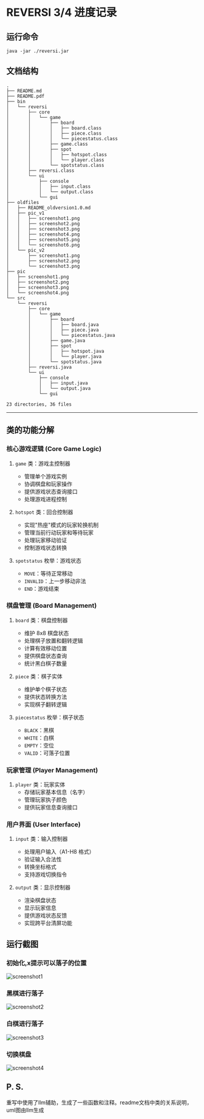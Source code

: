 # REVERSI 3/4 进度记录

## 运行命令

    java -jar ./reversi.jar

## 文档结构

    .
    ├── README.md
    ├── README.pdf
    ├── bin
    │   └── reversi
    │       ├── core
    │       │   └── game
    │       │       ├── board
    │       │       │   ├── board.class
    │       │       │   ├── piece.class
    │       │       │   └── piecestatus.class
    │       │       ├── game.class
    │       │       ├── spot
    │       │       │   ├── hotspot.class
    │       │       │   └── player.class
    │       │       └── spotstatus.class
    │       ├── reversi.class
    │       └── ui
    │           ├── console
    │           │   ├── input.class
    │           │   └── output.class
    │           └── gui
    ├── oldfiles
    │   ├── README_oldversion1.0.md
    │   ├── pic_v1
    │   │   ├── screenshot1.png
    │   │   ├── screenshot2.png
    │   │   ├── screenshot3.png
    │   │   ├── screenshot4.png
    │   │   ├── screenshot5.png
    │   │   └── screenshot6.png
    │   └── pic_v2
    │       ├── screenshot1.png
    │       ├── screenshot2.png
    │       └── screenshot3.png
    ├── pic
    │   ├── screenshot1.png
    │   ├── screenshot2.png
    │   ├── screenshot3.png
    │   └── screenshot4.png
    └── src
        └── reversi
            ├── core
            │   └── game
            │       ├── board
            │       │   ├── board.java
            │       │   ├── piece.java
            │       │   └── piecestatus.java
            │       ├── game.java
            │       ├── spot
            │       │   ├── hotspot.java
            │       │   └── player.java
            │       └── spotstatus.java
            ├── reversi.java
            └── ui
                ├── console
                │   ├── input.java
                │   └── output.java
                └── gui
    
    23 directories, 36 files

---

## 类的功能分解

### 核心游戏逻辑 (Core Game Logic)
1. `game` 类：游戏主控制器
    - 管理单个游戏实例
    - 协调棋盘和玩家操作
    - 提供游戏状态查询接口
    - 处理游戏进程控制

2. `hotspot` 类：回合控制器
    - 实现"热座"模式的玩家轮换机制
    - 管理当前行动玩家和等待玩家
    - 处理玩家移动验证
    - 控制游戏状态转换

3. `spotstatus` 枚举：游戏状态
    - `MOVE`：等待正常移动
    - `INVALID`：上一步移动非法
    - `END`：游戏结束

### 棋盘管理 (Board Management)
1. `board` 类：棋盘控制器
    - 维护 8x8 棋盘状态
    - 处理棋子放置和翻转逻辑
    - 计算有效移动位置
    - 提供棋盘状态查询
    - 统计黑白棋子数量

2. `piece` 类：棋子实体
    - 维护单个棋子状态
    - 提供状态转换方法
    - 实现棋子翻转逻辑

3. `piecestatus` 枚举：棋子状态
    - `BLACK`：黑棋
    - `WHITE`：白棋
    - `EMPTY`：空位
    - `VALID`：可落子位置

### 玩家管理 (Player Management)
1. `player` 类：玩家实体
    - 存储玩家基本信息（名字）
    - 管理玩家执子颜色
    - 提供玩家信息查询接口

### 用户界面 (User Interface)
1. `input` 类：输入控制器
    - 处理用户输入（A1-H8 格式）
    - 验证输入合法性
    - 转换坐标格式
    - 支持游戏切换指令

2. `output` 类：显示控制器
    - 渲染棋盘状态
    - 显示玩家信息
    - 提供游戏状态反馈
    - 实现跨平台清屏功能


## 运行截图

### 初始化,x提示可以落子的位置

![screenshot1](./pic/screenshot1.png)

### 黑棋进行落子

![screenshot2](./pic/screenshot2.png)

### 白棋进行落子

![screenshot3](./pic/screenshot3.png)

### 切换棋盘

![screenshot4](./pic/screenshot4.png)

## P. S.

重写中使用了llm辅助，生成了一些函数和注释。readme文档中类的关系说明，uml图由llm生成  
